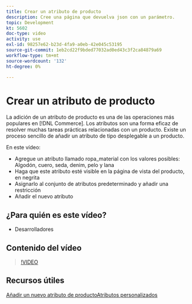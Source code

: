 ```yaml
---
title: Crear un atributo de producto
description: Cree una página que devuelva json con un parámetro.
topic: Development
kt: 5602
doc-type: video
activity: use
exl-id: 98257e62-b23d-4fa9-a0eb-42e045c53195
source-git-commit: 1eb2cd22f9bded77032ad0ed43c3f2ca84879a69
workflow-type: tm+mt
source-wordcount: '132'
ht-degree: 0%

---
```


# Crear un atributo de producto

La adición de un atributo de producto es una de las operaciones más populares en [!DNL Commerce]. Los atributos son una forma eficaz de resolver muchas tareas prácticas relacionadas con un producto. Existe un proceso sencillo de añadir un atributo de tipo desplegable a un producto.

En este vídeo:

- Agregue un atributo llamado ropa_material con los valores posibles: Algodón, cuero, seda, denim, pelo y lana
- Haga que este atributo esté visible en la página de vista del producto, en negrita
- Asignarlo al conjunto de atributos predeterminado y añadir una restricción
- Añadir el nuevo atributo

## ¿Para quién es este vídeo?

- Desarrolladores

## Contenido del vídeo

>[!VIDEO](https://video.tv.adobe.com/v/35789?quality=12&learn=on)

## Recursos útiles

[Añadir un nuevo atributo de ](https://devdocs.magento.com/videos/fundamentals/add-new-product-attribute/)
[productoAtributos personalizados](https://devdocs.magento.com/guides/v2.4/howdoi/custom-attributes/introduction.html)

